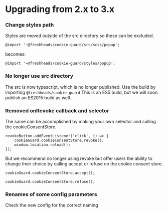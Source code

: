 # Upgrading from 2.x to 3.x

### Change styles path
Styles are moved outside of the src directory so these can be excluded.

`@import '~@freshheads/cookie-guard/src/scss/popup';`

becomes:

`@import '~@freshheads/cookie-guard/styles/popup';`

### No longer use src directory
The src is now typescript, which is no longer published. Use the build by importing `@freshheads/cookie-guard` 
This is an ES5 build, but we will soon publish an ES2015 build as well.

### Removed onRevoke callback and selector
The same can be accomplished by making your own selector and calling the cookieConsentStore.

```
revokeButton.addEventListener('click', () => {
    cookieGuard.cookieConsentStore.revoke();
    window.location.reload();
});
```

But we recommend no longer using revoke but offer users the ability to change their choice by calling accept or refuse on the cookie consent store. 
 
`cookieGuard.cookieConsentStore.accept();`

`cookieGuard.cookieConsentStore.refuse();`


### Renames of some config parameters

Check the new config for the correct naming
